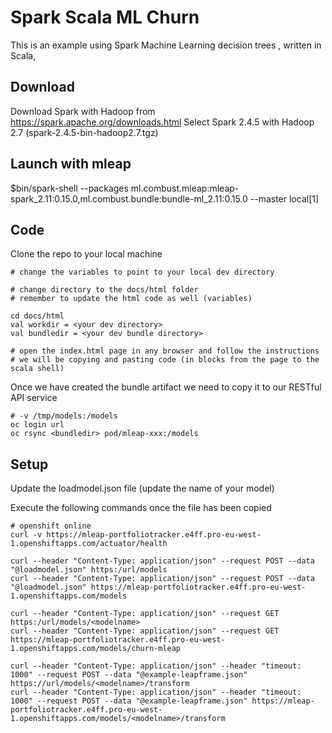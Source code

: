 # Spark Scala ML Churn

This is an example using Spark Machine Learning decision trees , written in Scala, 

## Download
Download Spark with Hadoop from https://spark.apache.org/downloads.html
Select Spark 2.4.5 with Hadoop 2.7 (spark-2.4.5-bin-hadoop2.7.tgz)

## Launch with mleap
$bin/spark-shell  --packages ml.combust.mleap:mleap-spark_2.11:0.15.0,ml.combust.bundle:bundle-ml_2.11:0.15.0  --master local[1]

## Code
Clone the repo to your local machine

```
# change the variables to point to your local dev directory

# change directory to the docs/html folder
# remember to update the html code as well (variables)

cd docs/html 
val workdir = <your dev directory>
val bundledir = <your dev bundle directory>

# open the index.html page in any browser and follow the instructions
# we will be copying and pasting code (in blocks from the page to the scala shell)

```

Once we have created the bundle artifact we need to copy it to our RESTful API service

```
# -v /tmp/models:/models
oc login url
oc rsync <bundledir> pod/mleap-xxx:/models
```

## Setup

Update the loadmodel.json file (update the name of your model)

Execute the following commands once the file has been copied

```
# openshift online
curl -v https://mleap-portfoliotracker.e4ff.pro-eu-west-1.openshiftapps.com/actuator/health

curl --header "Content-Type: application/json" --request POST --data "@loadmodel.json" https:/url/models
curl --header "Content-Type: application/json" --request POST --data "@loadmodel.json" https://mleap-portfoliotracker.e4ff.pro-eu-west-1.openshiftapps.com/models

curl --header "Content-Type: application/json" --request GET https:/url/models/<modelname>
curl --header "Content-Type: application/json" --request GET https://mleap-portfoliotracker.e4ff.pro-eu-west-1.openshiftapps.com/models/churn-mleap

curl --header "Content-Type: application/json" --header "timeout: 1000" --request POST --data "@example-leapframe.json" https://url/models/<modelname>/transform
curl --header "Content-Type: application/json" --header "timeout: 1000" --request POST --data "@example-leapframe.json" https://mleap-portfoliotracker.e4ff.pro-eu-west-1.openshiftapps.com/models/<modelname>/transform


```


